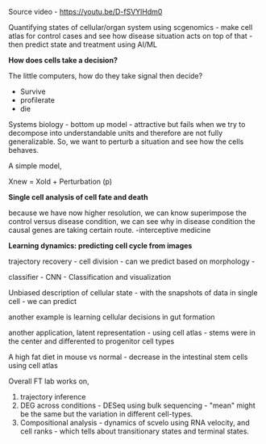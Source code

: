 Source video - https://youtu.be/D-fSVYlHdm0

Quantifying states of cellular/organ system using scgenomics - make cell atlas for control cases and see how disease situation acts on top of that - then predict state and treatment using AI/ML

**How does cells take a decision?**

The little computers, how do they take signal then decide?
- Survive
- profilerate
- die

Systems biology - bottom up model - attractive but fails when we try to decompose into understandable units and therefore are not fully generalizable.
So, we want to perturb a situation and see how the cells behaves.

A simple model,

Xnew = Xold + Perturbation (p)

**Single cell analysis of cell fate and death**

because we have now higher resolution, we can know superimpose the control versus disease condition, we can see why in disease condition the causal genes are taking certain route. -interceptive medicine

**Learning dynamics: predicting cell cycle from images**

trajectory recovery - cell division - can we predict based on morphology - 

classifier - CNN - Classification and visualization

Unbiased description of cellular state - with the snapshots of data in single cell - we can predict

another example is learning cellular decisions in gut formation

another application, latent representation - using cell atlas - stems were in the center and differented to progenitor cell types

A high fat diet in mouse vs normal - decrease in the intestinal stem cells using cell atlas

Overall FT lab works on,

1) trajectory inference 
2) DEG across conditions - DESeq using bulk sequencing - "mean" might be the same but the variation in different cell-types.
3) Compositional analysis - dynamics of scvelo using RNA velocity, and cell ranks - which tells about transitionary states and terminal states. 










